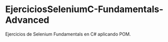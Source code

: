 # EjerciciosSeleniumC-Fundamentals-Advanced
Ejercicios de Selenium Fundamentals en C# aplicando POM.
